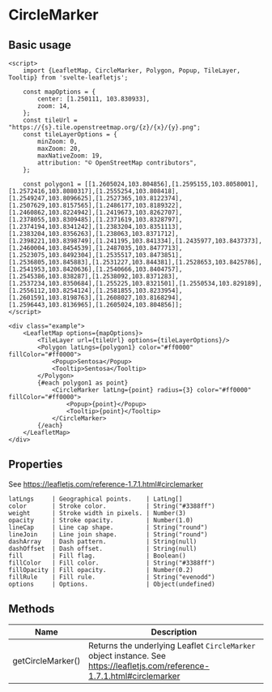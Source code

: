 # CircleMarker

## Basic usage

```example height:400
<script>
    import {LeafletMap, CircleMarker, Polygon, Popup, TileLayer, Tooltip} from 'svelte-leafletjs';

    const mapOptions = {
        center: [1.250111, 103.830933],
        zoom: 14,
    };
    const tileUrl = "https://{s}.tile.openstreetmap.org/{z}/{x}/{y}.png";
    const tileLayerOptions = {
        minZoom: 0,
        maxZoom: 20,
        maxNativeZoom: 19,
        attribution: "© OpenStreetMap contributors",
    };

    const polygon1 = [[1.2605024,103.804856],[1.2595155,103.8058001],[1.2572416,103.8080317],[1.2555254,103.808418],[1.2549247,103.8096625],[1.2527365,103.8122374],[1.2507629,103.8157565],[1.2486177,103.8189322],[1.2460862,103.8224942],[1.2419673,103.8262707],[1.2378055,103.8309485],[1.2371619,103.8328797],[1.2374194,103.8341242],[1.2383204,103.8351113],[1.2383204,103.8356263],[1.238063,103.8371712],[1.2398221,103.8398749],[1.241195,103.841334],[1.2435977,103.8437373],[1.2460004,103.8454539],[1.2487035,103.8477713],[1.2523075,103.8492304],[1.2535517,103.8473851],[1.2536805,103.845883],[1.2531227,103.844381],[1.2528653,103.8425786],[1.2541953,103.8420636],[1.2540666,103.8404757],[1.2545386,103.838287],[1.2538092,103.8371283],[1.2537234,103.8350684],[1.255225,103.8321501],[1.2550534,103.829189],[1.2556112,103.8254124],[1.2581855,103.8233954],[1.2601591,103.8198763],[1.2608027,103.8168294],[1.2596443,103.8136965],[1.2605024,103.804856]];
</script>

<div class="example">
    <LeafletMap options={mapOptions}>
        <TileLayer url={tileUrl} options={tileLayerOptions}/>
        <Polygon latLngs={polygon1} color="#ff0000" fillColor="#ff0000">
            <Popup>Sentosa</Popup>
            <Tooltip>Sentosa</Tooltip>
        </Polygon>
        {#each polygon1 as point}
            <CircleMarker latLng={point} radius={3} color="#ff0000" fillColor="#ff0000">
                <Popup>{point}</Popup>
                <Tooltip>{point}</Tooltip>
            </CircleMarker>
        {/each}
    </LeafletMap>
</div>
```

## Properties

See https://leafletjs.com/reference-1.7.1.html#circlemarker

```properties
latLngs     | Geographical points.    | LatLng[]
color       | Stroke color.           | String("#3388ff")
weight      | Stroke width in pixels. | Number(3)
opacity     | Stroke opacity.         | Number(1.0)
lineCap     | Line cap shape.         | String("round")
lineJoin    | Line join shape.        | String("round")
dashArray   | Dash pattern.           | String(null)
dashOffset  | Dash offset.            | String(null)
fill        | Fill flag.              | Boolean()
fillColor   | Fill color.             | String("#3388ff")
fillOpacity | Fill opacity.           | Number(0.2)
fillRule    | Fill rule.              | String("evenodd")
options     | Options.                | Object(undefined)
```

## Methods

| Name              | Description                                                                                                                |
| ----------------- | -------------------------------------------------------------------------------------------------------------------------- |
| getCircleMarker() | Returns the underlying Leaflet `CircleMarker` object instance. See https://leafletjs.com/reference-1.7.1.html#circlemarker |
